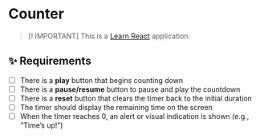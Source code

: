 # Counter

> [! IMPORTANT] 
> This is a [Learn React](https://github.com/kevindmorris/learn-react) application.

## ✨ Requirements

- [ ] There is a **play** button that begins counting down
- [ ] There is a **pause/resume** button to pause and play the countdown
- [ ] There is a **reset** button that clears the timer back to the initial duration
- [ ] The timer should display the remaining time on the screen
- [ ] When the timer reaches 0, an alert or visual indication is shown (e.g., “Time’s up!”)
